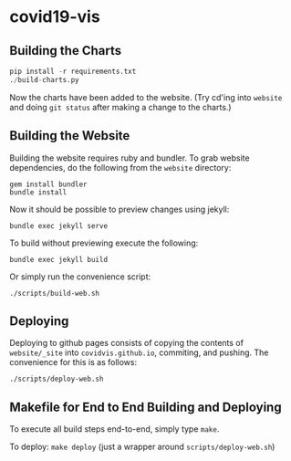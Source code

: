 # covid19-vis

Building the Charts
-------------------
```python
pip install -r requirements.txt
./build-charts.py
```

Now the charts have been added to the website. (Try cd'ing into `website` and doing `git status` after making a change to the charts.)

Building the Website
--------------------

Building the website requires ruby and bundler. To grab website dependencies, do the following from the `website` directory:

```
gem install bundler
bundle install
```

Now it should be possible to preview changes using jekyll:

`bundle exec jekyll serve`

To build without previewing execute the following:

`bundle exec jekyll build`

Or simply run the convenience script:

`./scripts/build-web.sh`

Deploying
---------

Deploying to github pages consists of copying the contents of `website/_site` into `covidvis.github.io`, commiting, and pushing. The convenience for this is as follows:

`./scripts/deploy-web.sh`


Makefile for End to End Building and Deploying
----------------------------------------------

To execute all build steps end-to-end, simply type `make`.

To deploy: `make deploy` (just a wrapper around `scripts/deploy-web.sh`)
